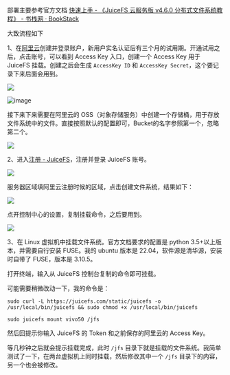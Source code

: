 部署主要参考官方文档 [快速上手 - 《JuiceFS 云服务版 v4.6.0 分布式文件系统教程》 - 书栈网 · BookStack](https://www.bookstack.cn/read/JuiceFS-cloud-4.6.0-zh/25a0c4234840280e.md)

大致流程如下

1、在[阿里云](https://www.aliyun.com/)创建并登录账户，新用户实名认证后有三个月的试用期。开通试用之后，点击账号，可以看到  Access Key 入口，创建一个 Access Key 用于 JuiceFS 挂载。创建之后会生成 `AccessKey ID` 和 `AccessKey Secret`，这个要记录下来后面会用到。

![](https://img2024.cnblogs.com/blog/1996139/202406/1996139-20240605142746139-1539378758.png)

![image](https://static.sitestack.cn/projects/JuiceFS-cloud-4.6.0-zh/9573983a183d515745c3fd108f95f841.png)

接下来下来需要在阿里云的 OSS（对象存储服务）中创建一个存储桶，用于存放文件系统中的文件。直接按照默认的配置即可，Bucket的名字参照第一个，忽略第二个。

![](https://img2024.cnblogs.com/blog/1996139/202406/1996139-20240605142756219-974589900.png)

2、进入[注册 - JuiceFS](https://juicefs.com/accounts/register)，注册并登录 JuiceFS 账号。

![](https://img2024.cnblogs.com/blog/1996139/202406/1996139-20240605142928315-1163435612.png)

服务器区域填阿里云注册时候的区域，点击创建文件系统，结果如下：

![](https://img2024.cnblogs.com/blog/1996139/202406/1996139-20240605143055306-1636701296.png)

点开控制中心的设置，复制挂载命令，之后要用到。

![](https://img2024.cnblogs.com/blog/1996139/202406/1996139-20240605143141111-525420948.png)

3、在 Linux 虚拟机中挂载文件系统。官方文档要求的配置是 python 3.5+以上版本，并需要自行安装 FUSE。我的 ubuntu 版本是 22.04，软件源是清华源，安装时自带了 FUSE，版本是 3.10.5。

打开终端，输入从 JuiceFS 控制台复制的命令即可挂载。

可能需要稍微改动一下，我的命令是：

`sudo curl -L https://juicefs.com/static/juicefs -o /usr/local/bin/juicefs && sudo chmod +x /usr/local/bin/juicefs`

`sudo juicefs mount vivo50 /jfs`

然后回提示你输入 JuiceFS 的 Token 和之前保存的阿里云的 Access Key。

等几秒钟之后就会提示挂载完成，此时 `/jfs` 目录下就是挂载的文件系统。我简单测试了一下，在两台虚拟机上同时挂载，然后修改其中一个 `/jfs` 目录下的内容，另一个也会被修改。

